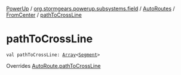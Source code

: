 [PowerUp](../../../index.md) / [org.stormgears.powerup.subsystems.field](../../index.md) / [AutoRoutes](../index.md) / [FromCenter](index.md) / [pathToCrossLine](./path-to-cross-line.md)

# pathToCrossLine

`val pathToCrossLine: `[`Array`](https://kotlinlang.org/api/latest/jvm/stdlib/kotlin/-array/index.html)`<`[`Segment`](../../-segment/index.md)`>`

Overrides [AutoRoute.pathToCrossLine](../../-auto-route/path-to-cross-line.md)

